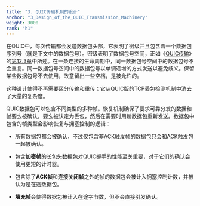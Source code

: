 ```yaml
---
title: "3. QUIC传输机制的设计"
anchor: "3_Design_of_the_QUIC_Transmission_Machinery"
weight: 3000
rank: "h1"
---
```


在QUIC中，每次传输都会发送数据包头部，它表明了密级并且包含着一个数据包序列号（就是下文中的数据包号）。密级表明了数据包号空间，正如《[QUIC传输](../RFC9000_Chinese_Translation)》的[第12.3章](../RFC9000_Chinese_Translation/#12.3_Packet_Numbers)中所述。在一条连接的生命周期中，同一数据包号空间中的数据包号不会重复。同一数据包号空间中的数据包号以单调递增的方式发送以避免歧义。保留某些数据包号不去使用，故意留出一些空档，是被允许的。

这种设计使得不再需要区分传输和重传；它从QUIC版的TCP丢包检测机制中消去了大量的复杂度。

QUIC数据包可以包含不同类型的多种帧。恢复机制确保了要求可靠分发的数据和帧要么被确认，要么被认定为丢包，然后在需要时用新数据包重新发送。数据包中包含的帧类型会影响恢复与拥塞控制的逻辑：

* 所有数据包都会被确认，不过仅包含非ACK触发帧的数据包只会和ACK触发包一起被确认。

* 包含**加密帧**的长包头数据包对QUIC握手的性能至关重要，对于它们的确认会使用更短的计时器。

* 包含除了**ACK帧**和**连接关闭帧**之外的帧的数据包会被计入拥塞控制计数，并被认为是在途数据包。

* **填充帧**会使得数据包被计入在途字节数，但不会直接引发确认。
